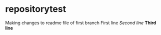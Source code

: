 # repositorytest
Making changes to readme file of first branch
First line
*Second line*
**Third line**
